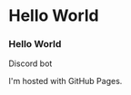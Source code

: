 <html>
	<body>
		<h1>Hello World</h1>
		<h3>Hello World</h3>
		<p>Discord bot</p>
		<p>I'm hosted with GitHub Pages.</p>
	</body>
</html>
